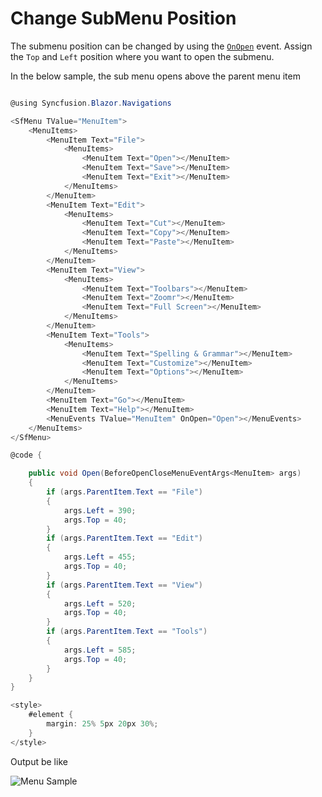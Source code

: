 # Change SubMenu Position

The submenu position can be changed by using the [`OnOpen`](https://help.syncfusion.com/cr/blazor/Syncfusion.Blazor~Syncfusion.Blazor.Navigations.MenuEvents~OnOpen.html) event. Assign the `Top` and `Left` position where you want to open the submenu.

In the below sample, the sub menu opens above the parent menu item

```csharp

@using Syncfusion.Blazor.Navigations

<SfMenu TValue="MenuItem">
    <MenuItems>
        <MenuItem Text="File">
            <MenuItems>
                <MenuItem Text="Open"></MenuItem>
                <MenuItem Text="Save"></MenuItem>
                <MenuItem Text="Exit"></MenuItem>
            </MenuItems>
        </MenuItem>
        <MenuItem Text="Edit">
            <MenuItems>
                <MenuItem Text="Cut"></MenuItem>
                <MenuItem Text="Copy"></MenuItem>
                <MenuItem Text="Paste"></MenuItem>
            </MenuItems>
        </MenuItem>
        <MenuItem Text="View">
            <MenuItems>
                <MenuItem Text="Toolbars"></MenuItem>
                <MenuItem Text="Zoomr"></MenuItem>
                <MenuItem Text="Full Screen"></MenuItem>
            </MenuItems>
        </MenuItem>
        <MenuItem Text="Tools">
            <MenuItems>
                <MenuItem Text="Spelling & Grammar"></MenuItem>
                <MenuItem Text="Customize"></MenuItem>
                <MenuItem Text="Options"></MenuItem>
            </MenuItems>
        </MenuItem>
        <MenuItem Text="Go"></MenuItem>
        <MenuItem Text="Help"></MenuItem>
        <MenuEvents TValue="MenuItem" OnOpen="Open"></MenuEvents>
    </MenuItems>
</SfMenu>

@code {

    public void Open(BeforeOpenCloseMenuEventArgs<MenuItem> args)
    {
        if (args.ParentItem.Text == "File")
        {
            args.Left = 390;
            args.Top = 40;
        }
        if (args.ParentItem.Text == "Edit")
        {
            args.Left = 455;
            args.Top = 40;
        }
        if (args.ParentItem.Text == "View")
        {
            args.Left = 520;
            args.Top = 40;
        }
        if (args.ParentItem.Text == "Tools")
        {
            args.Left = 585;
            args.Top = 40;
        }
    }
}

<style>
    #element {
        margin: 25% 5px 20px 30%;
    }
</style>

```

Output be like

![Menu Sample](./../images/menu-position.png)